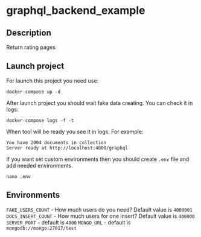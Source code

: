 # graphql_backend_example

## Description
Return rating pages

## Launch project
For launch this project you need use:
```
docker-compose up -d
```
After launch project you should wait fake data creating. You can check it in logs:
```
docker-compose logs -f -t
```
When tool will be ready you see it in logs. For example:
```
You have 2004 documents in collection
Server ready at http://localhost:4000/graphql
```

If you want set custom environments then you should create `.env` file and add needed environments.
```
nano .env
```

## Environments
`FAKE_USERS_COUNT` - How much users do you need? Default value is `4000001`
`DOCS_INSERT_COUNT` - How much users for one insert? Default value is `400000` 
`SERVER_PORT` - default is `4000`
`MONGO_URL` - default is `mongodb://mongo:27017/test`